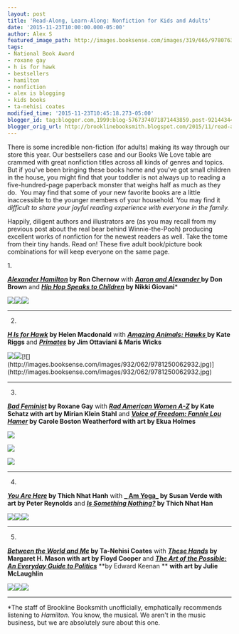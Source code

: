 ```yaml
---
layout: post
title: 'Read-Along, Learn-Along: Nonfiction for Kids and Adults'
date: '2015-11-23T10:00:00.000-05:00'
author: Alex S
featured_image_path: http://images.booksense.com/images/319/665/9780763665319.jpg
tags:
- National Book Award
- roxane gay
- h is for hawk
- bestsellers
- hamilton
- nonfiction
- alex is blogging
- kids books
- ta-nehisi coates
modified_time: '2015-11-23T10:45:18.273-05:00'
blogger_id: tag:blogger.com,1999:blog-5767374071871443859.post-9214434478182440403
blogger_orig_url: http://brooklinebooksmith.blogspot.com/2015/11/read-along-learn-along-nonfiction-for.html
---
```

There is some incredible non-fiction (for adults) making its way through our store this year. Our bestsellers case and our Books We Love table are crammed with great nonfiction titles across all kinds of genres and topics. But if you've been bringing these books home and you've got small children in the house, you might find that your toddler is not always up to reading a five-hundred-page paperback monster that weighs half as much as they do.  You may find that some of your new favorite books are a little inaccessible to the younger members of your household. You may find it _difficult to share your joyful reading experience with everyone in the family._

Happily, diligent authors and illustrators are (as you may recall from my previous post about the real bear behind Winnie-the-Pooh) producing excellent works of nonfiction for the newest readers as well. Take the tome from their tiny hands. Read on! These five adult book/picture book combinations for will keep everyone on the same page.

1\.



**[_Alexander Hamilton_](http://www.brooklinebooksmith-shop.com/book/9780143034759) by Ron Chernow**
with
**[_Aaron and Alexander_ ](http://www.brooklinebooksmith-shop.com/book/9781596439986)by Don Brown** and
**[_Hip Hop Speaks to Children_](http://www.brooklinebooksmith-shop.com/book/9781402210488) by Nikki Giovani***

[![](https://raymondpronk.files.wordpress.com/2010/04/alexander_hamilton_ron_chernow.jpg)](https://raymondpronk.files.wordpress.com/2010/04/alexander_hamilton_ron_chernow.jpg)[![](http://ecx.images-amazon.com/images/I/51uJJMpSx5L._SY377_BO1,204,203,200_.jpg)](http://ecx.images-amazon.com/images/I/51uJJMpSx5L._SY377_BO1,204,203,200_.jpg)[![](http://images.booksense.com/images/488/210/9781402210488.jpg)](http://images.booksense.com/images/488/210/9781402210488.jpg)

---

2.

**[_H Is for Hawk_](http://www.brooklinebooksmith-shop.com/book/9780802123411) by Helen Macdonald**
with
**[_Amazing Animals: Hawks_ ](http://www.brooklinebooksmith-shop.com/book/9781628320909)by Kate Riggs** and
**[_Primates_](http://www.brooklinebooksmith-shop.com/book/9781250062932) by Jim Ottaviani & Maris Wicks**


[![](https://stancarey.files.wordpress.com/2015/01/helen-macdonald-h-is-for-hawk-book-cover.jpg)](https://stancarey.files.wordpress.com/2015/01/helen-macdonald-h-is-for-hawk-book-cover.jpg)[![](http://www.chroniclebooks.com/media/catalog/product/cache/1/large_image/9df78eab33525d08d6e5fb8d27136e95/9781628320909_350.jpg)](https://images-blogger-opensocial.googleusercontent.com/gadgets/proxy?url=http%3A%2F%2Fwww.chroniclebooks.com%2Fmedia%2Fcatalog%2Fproduct%2Fcache%2F1%2Flarge_image%2F9df78eab33525d08d6e5fb8d27136e95%2F9781628320909_350.jpg&container=blogger&gadget=a&rewriteMime=image%2F*)[![](http://images.booksense.com/images/932/062/9781250062932.jpg)](http://images.booksense.com/images/932/062/9781250062932.jpg)

---

3.

**[_Bad Feminist_](http://www.brooklinebooksmith-shop.com/book/9780062282712) by Roxane Gay**
with **[_Rad American Women A-Z_](http://www.brooklinebooksmith-shop.com/book/9780872866836) by Kate Schatz with art by Mirian Klein Stahl** and
**[_Voice of Freedom: Fannie Lou Hamer_](http://www.brooklinebooksmith-shop.com/book/9780763665319) by Carole Boston Weatherford with art by Ekua Holmes**

[![](http://brevitymag.com/wp-content/uploads/2015/01/z_feminist.jpg)](http://www.chroniclebooks.com/media/catalog/product/cache/1/large_image/9df78eab33525d08d6e5fb8d27136e95/9781628320909_350.jpg)

[![](http://www.citylights.com/Resources/titles/87286100228580/Images/87286100228580L.jpg)](http://www.citylights.com/Resources/titles/87286100228580/Images/87286100228580L.jpg)

[![](http://images.booksense.com/images/319/665/9780763665319.jpg)](http://images.booksense.com/images/319/665/9780763665319.jpg)



---

4.



**[_You Are Here_](http://www.brooklinebooksmith-shop.com/book/9781590308387) by Thich Nhat Hanh**
with
**[_ Am Yoga_](http://www.brooklinebooksmith-shop.com/book/9781419716645) by Susan Verde with art by Peter Reynolds** and
**[_Is Something Nothing?_](http://www.brooklinebooksmith-shop.com/book/9781937006655) by Thich Nhat Han**

[![](http://ecx.images-amazon.com/images/I/41nU4md6EWL._SX329_BO1,204,203,200_.jpg)](http://ecx.images-amazon.com/images/I/41nU4md6EWL._SX329_BO1,204,203,200_.jpg)[![](http://ecx.images-amazon.com/images/I/51jPTytrhaL._SX497_BO1,204,203,200_.jpg)](http://ecx.images-amazon.com/images/I/51jPTytrhaL._SX497_BO1,204,203,200_.jpg)[![](http://images.booksense.com/images/655/006/9781937006655.jpg)](http://images.booksense.com/images/655/006/9781937006655.jpg)

---

5.

**_[Between the World and Me](http://www.brooklinebooksmith-shop.com/book/9780812993547)_ by Ta-Nehisi Coates**
with
**_[These Hands](http://www.brooklinebooksmith-shop.com/book/9780547215662)_ by Margaret H. Mason with art by Floyd Cooper** and
[_**The Art of the Possible: An Everyday Guide to Politics**_](http://www.brooklinebooksmith-shop.com/book/9781771470681) **by Edward Keenan **
**with art by Julie McLaughlin**

[![](http://images.booksense.com/images/547/993/9780812993547.jpg)](http://images.booksense.com/images/547/993/9780812993547.jpg)[![](http://images.booksense.com/images/662/215/9780547215662.jpg)](http://images.booksense.com/images/662/215/9780547215662.jpg)[![](http://images.booksense.com/images/681/470/9781771470681.jpg)](http://images.booksense.com/images/681/470/9781771470681.jpg)

---

*The staff of Brookline Booksmith unofficially, emphatically recommends listening to _Hamilton_. You know, the musical. We aren't in the music business, but we are absolutely sure about this one.
